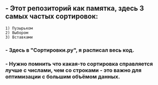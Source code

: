 

<h2>- Этот репозиторий как памятка, здесь 3 самых частых сортировок:</h2>

`1) Пузырьком` <br/>
`2) Выбором` <br/>
`3) Вставками` <br/>

<h3>- Здесь в "Сортировки.py", я расписал весь код.</h3>
<h3>- Нужно помнить что какая-то сортировка справляется лучше с числами, чем со строками - это важно для оптимизации с большим объёмом данных.</h3>
